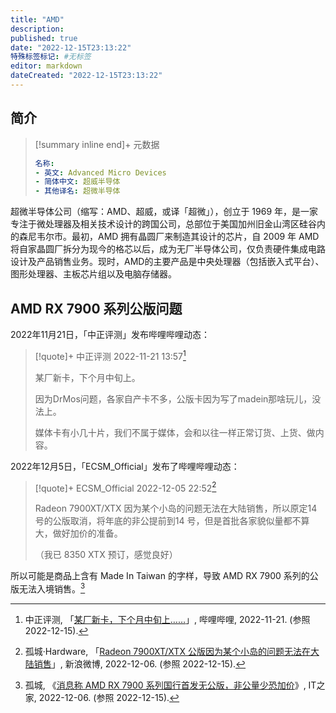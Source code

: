 ```yaml
---
title: "AMD"
description:
published: true
date: "2022-12-15T23:13:22"
特殊标签标记: #无标签
editor: markdown
dateCreated: "2022-12-15T23:13:22"
---
```


## 简介

> [!summary inline end]+ 元数据
>
> ```yaml
> 名称:
> - 英文: Advanced Micro Devices
> - 简体中文: 超威半导体
> - 其他译名: 超微半导体
> ```

超微半导体公司（缩写：AMD、超威，或译「超微」），创立于 1969 年，是一家专注于微处理器及相关技术设计的跨国公司，总部位于美国加州旧金山湾区硅谷内的森尼韦尔市。最初，AMD 拥有晶圆厂来制造其设计的芯片，自 2009 年 AMD 将自家晶圆厂拆分为现今的格芯以后，成为无厂半导体公司，仅负责硬件集成电路设计及产品销售业务。现时，AMD的主要产品是中央处理器（包括嵌入式平台）、图形处理器、主板芯片组以及电脑存储器。 

## AMD RX 7900 系列公版问题

2022年11月21日，「中正评测」发布哔哩哔哩动态：

> [!quote]+  中正评测 2022-11-21 13:57[^WyUbe]
>
> 某厂新卡，下个月中旬上。
>
> 因为DrMos问题，各家自产卡不多，公版卡因为写了madein那啥玩儿，没法上。
>
> 媒体卡有小几十片，我们不属于媒体，会和以往一样正常订货、上货、做内容。

[^WyUbe]: 中正评测, 「[某厂新卡，下个月中旬上……](https://archive.ph/WyUbe "https://t.bilibili.com/730882633711484950")」, 哔哩哔哩, 2022-11-21. (参照 2022-12-15).

2022年12月5日，「ECSM_Official」发布了哔哩哔哩动态：

> [!quote]+  ECSM_Official 2022-12-05 22:52[^ch6oX]
>
> Radeon 7900XT/XTX 因为某个小岛的问题无法在大陆销售，所以原定14 号的公版取消，将年底的非公提前到14 号，但是首批各家貌似量都不算大，做好加价的准备。
>
> （我已 8350 XTX 预订，感觉良好）

[^ch6oX]: 孤城·Hardware, 「[Radeon 7900XT/XTX 公版因为某个小岛的问题无法在大陆销售](https://archive.vn/ch6oX "https://www.weibo.com/5394952951/MikFAhUZd")」, 新浪微博, 2022-12-06. (参照 2022-12-15).

所以可能是商品上含有 Made In Taiwan 的字样，导致 AMD RX 7900 系列的公版无法入境销售。[^it_114]

[^it_114]: 孤城, 《[消息称 AMD RX 7900 系列国行首发无公版，非公量少恐加价](https://web.archive.org/web/20221207112207/https://www.ithome.com/0/659/114.htm)》, IT之家, 2022-12-06. (参照 2022-12-15).
